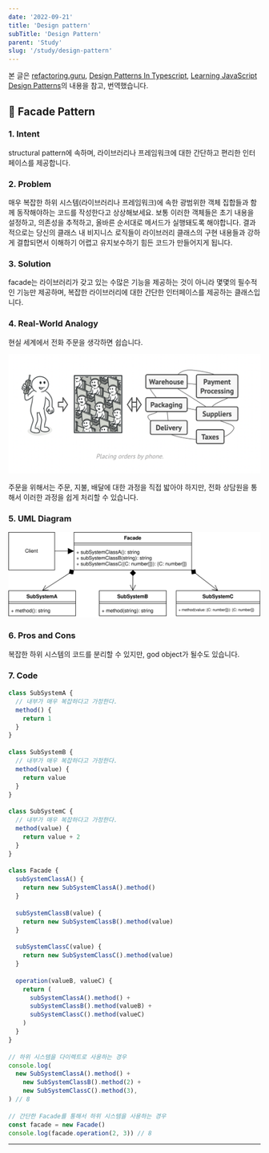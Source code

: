 ```yaml
---
date: '2022-09-21'
title: 'Design pattern'
subTitle: 'Design Pattern'
parent: 'Study'
slug: '/study/design-pattern'
---
```


본 글은 [refactoring.guru](https://refactoring.guru/), [Design Patterns In Typescript](https://sbcode.net/typescript/), [Learning JavaScript Design Patterns](https://www.patterns.dev/posts/classic-design-patterns/)의 내용을 참고, 번역했습니다.

## 📌 Facade Pattern

### 1. Intent

structural pattern에 속하며, 라이브러리나 프레임워크에 대한 간단하고 편리한 인터페이스를 제공합니다.

### 2. Problem

매우 복잡한 하위 시스템(라이브러리나 프레임워크)에 속한 광범위한 객체 집합들과 함께 동작해야하는 코드를 작성한다고 상상해보세요. 보통 이러한 객체들은 초기 내용을 설정하고, 의존성을 추적하고, 올바른 순서대로 메서드가 실행돼도록 해야합니다. 결과적으로는 당신의 클래스 내 비지니스 로직들이 라이브러리 클래스의 구현 내용들과 강하게 결합되면서 이해하기 어렵고 유지보수하기 힘든 코드가 만들어지게 됩니다.

### 3. Solution

facade는 라이브러리가 갖고 있는 수많은 기능을 제공하는 것이 아니라 몇몇의 필수적인 기능만 제공하며, 복잡한 라이브러리에 대한 간단한 인터페이스를 제공하는 클래스입니다.

### 4. Real-World Analogy

현실 세계에서 전화 주문을 생각하면 쉽습니다.

![](./place-order.png)

주문을 위해서는 주문, 지불, 배달에 대한 과정을 직접 밟아야 하지만, 전화 상담원을 통해서 이러한 과정을 쉽게 처리할 수 있습니다.

### 5. UML Diagram

![](./facade-uml.svg)

### 6. Pros and Cons

복잡한 하위 시스템의 코드를 분리할 수 있지만, god object가 될수도 있습니다.

### 7. Code

```typescript
class SubSystemA {
  // 내부가 매우 복잡하다고 가정한다.
  method() {
    return 1
  }
}

class SubSystemB {
  // 내부가 매우 복잡하다고 가정한다.
  method(value) {
    return value
  }
}

class SubSystemC {
  // 내부가 매우 복잡하다고 가정한다.
  method(value) {
    return value + 2
  }
}

class Facade {
  subSystemClassA() {
    return new SubSystemClassA().method()
  }

  subSystemClassB(value) {
    return new SubSystemClassB().method(value)
  }

  subSystemClassC(value) {
    return new SubSystemClassC().method(value)
  }

  operation(valueB, valueC) {
    return (
      subSystemClassA().method() +
      subSystemClassB().method(valueB) +
      subSystemClassC().method(valueC)
    )
  }
}

// 하위 시스템을 다이렉트로 사용하는 경우
console.log(
  new SubSystemClassA().method() +
    new SubSystemClassB().method(2) +
    new SubSystemClassC().method(3),
) // 8

// 간단한 Facade를 통해서 하위 시스템을 사용하는 경우
const facade = new Facade()
console.log(facade.operation(2, 3)) // 8
```

---

